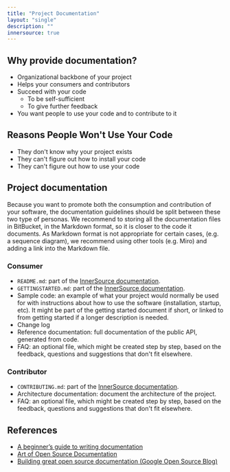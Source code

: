 ```yaml
---
title: "Project Documentation"
layout: "single"
description: ""
innersource: true
---
```


## Why provide documentation?

- Organizational backbone of your project
- Helps your consumers and contributors
- Succeed with your code
  - To be self-sufficient
  - To give further feedback
- You want people to use your code and to contribute to it

## Reasons People Won't Use Your Code

- They don't know why your project exists
- They can't figure out how to install your code
- They can't figure out how to use your code

## Project documentation

Because you want to promote both the consumption and contribution of your software, the documentation guidelines should be split between these two type of personas.
We recommend to storing all the documentation files in BitBucket, in the Markdown format, so it is closer to the code it documents.
As Markdown format is not appropriate for certain cases, (e.g. a sequence diagram), we recommend using other tools (e.g. Miro) and adding a link into the Markdown file.

### Consumer

- `README.md`:
  part of the [InnerSource documentation](./introduction.md/).
- `GETTINGSTARTED.md`:
  part of the [InnerSource documentation](./introduction.md/).
- Sample code:
  an example of what your project would normally be used for with instructions about how to use the software (installation, startup, etc). It might be part of the getting started document if short, or linked to from getting started if a longer description is needed.
- Change log
- Reference documentation:
  full documentation of the public API, generated from code.
- FAQ: an optional file, which might be created step by step, based on the feedback, questions and suggestions that don't fit elsewhere.

### Contributor

- `CONTRIBUTING.md`:
  part of the [InnerSource documentation](./introduction.md/).
- Architecture documentation: document the architecture of the project.
- FAQ: an optional file, which might be created step by step, based on the feedback, questions and suggestions that don't fit elsewhere.

## References

- [A beginner’s guide to writing documentation](https://www.writethedocs.org/guide/writing/beginners-guide-to-docs/#why-write-docs)
- [Art of Open Source Documentation](https://medium.com/capital-one-tech/art-of-open-source-documentation-5b8b3f5b0ab)
- [Building great open source documentation (Google Open Source Blog)](https://opensource.googleblog.com/2018/10/building-great-open-source-documentation.html)
